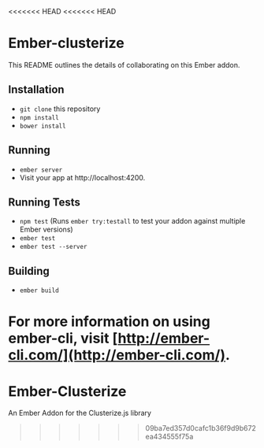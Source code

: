 <<<<<<< HEAD
<<<<<<< HEAD
# Ember-clusterize

This README outlines the details of collaborating on this Ember addon.

## Installation

* `git clone` this repository
* `npm install`
* `bower install`

## Running

* `ember server`
* Visit your app at http://localhost:4200.

## Running Tests

* `npm test` (Runs `ember try:testall` to test your addon against multiple Ember versions)
* `ember test`
* `ember test --server`

## Building

* `ember build`

For more information on using ember-cli, visit [http://ember-cli.com/](http://ember-cli.com/).
=======
# Ember-Clusterize
An Ember Addon for the Clusterize.js library
>>>>>>> 09ba7ed357d0cafc1b36f9d9b672ea434555f75a
